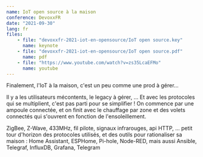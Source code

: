 ```yaml
---
name: IoT open source à la maison
conference: DevoxxFR
date: "2021-09-30"
lang: fr
files:
    - file: "devoxxfr-2021-iot-en-opensource/IoT open source.key"
      name: keynote
    - file: "devoxxfr-2021-iot-en-opensource/IoT open source.pdf"
      name: pdf
    - file: "https://www.youtube.com/watch?v=zs35LcaEFMo"
      name: youtube
---
```

Finalement, l'IoT à la maison, c'est un peu comme une prod à gérer...

Il y a les utilisateurs mécontents, le legacy à gérer, ... Et avec les protocoles qui se multiplient, c'est pas parti pour se simplifier ! On commence par une ampoule connectée, et on finit avec le chauffage par zone et des volets connectés qui s'ouvrent en fonction de l'ensoleillement.

ZigBee, Z-Wave, 433MHz, fil pilote, signaux infrarouges, api HTTP, ... petit tour d'horizon des protocoles utilisés, et des outils pour rationaliser sa maison : Home Assistant, ESPHome, Pi-hole, Node-RED, mais aussi Ansible, Telegraf, InfluxDB, Grafana, Telegram
